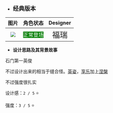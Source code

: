 * **<font size="4">经典版本</font>**

|         图片          | 角色状态                                                                 |         Designer         |
|:-------------------:|----------------------------------------------------------------------|:------------------------:|
| ![](pic/29/x29.png) | <font style="background: green" color = white size = "3">正常登场</font> | <font size="5">福瑞</font> |

* **设计思路及其背景故事**

石门第一英俊

不过设计出来的相当于缝合怪。[英姿](https://wiki.biligame.com/msgs/%E8%8B%B1%E5%A7%BF)，[享乐](https://wiki.biligame.com/msgs/%E4%BA%AB%E4%B9%90)加上[涅槃](https://wiki.biligame.com/msgs/%E6%B6%85%E6%A7%83)

不过强度很扎实

设计感：``2 / 5`` ⭐

强度：``3 / 5`` ⭐